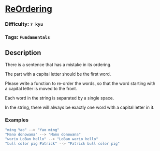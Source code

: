 # [ReOrdering](https://www.codewars.com/kata/5785cd91a1b8d5c06e000007)

### Difficulty: `7 kyu`

### Tags: `Fundamentals`

## Description

There is a sentence that has a mistake in its ordering.

The part with a capital letter should be the first word.

Please write a function to re-order the words, so that the word starting with a capital letter is moved to the front.

Each word in the string is separated by a single space.

In the string, there will always be exactly one word with a capital letter in it.

### Examples

```js
"ming Yao" --> "Yao ming"
"Mano donowana" --> "Mano donowana"
"wario LoBan hello" --> "LoBan wario hello"
"bull color pig Patrick" --> "Patrick bull color pig"
```